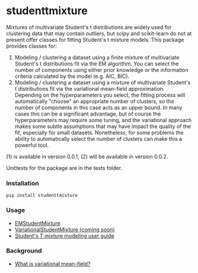 # studenttmixture

Mixtures of multivariate Student's t distributions are widely used for clustering
data that may contain outliers, but scipy and scikit-learn do not at present
offer classes for fitting Student's t mixture models. This package provides classes
for:

1) Modeling / clustering a dataset using a finite mixture of multivariate Student's
t distributions fit via the EM algorithm. You can select the number of components
using either prior knowledge or the information criteria calculated by the model
(e.g. AIC, BIC).
2) Modeling / clustering a dataset using a mixture of multivariate Student's 
t distributions fit via the variational mean-field approximation. Depending on the
hyperparameters you select, the fitting process will automatically "choose" an 
appropriate number of clusters, so the number of components in this case acts
as an upper bound. In many cases this can be a significant advantage, but of course
the hyperparameters may require some tuning, and the variational approach makes
some subtle assumptions that may have impact the quality of the fit, especially for
small datasets. Nonetheless, for some problems the ability to automatically select the
number of clusters can make this a powerful tool.

(1) is available in version 0.0.1, (2) will be available in version 0.0.2.

Unittests for the package are in the tests folder.

### Installation

    pip install studenttmixture

### Usage

- [EMStudentMixture](https://github.com/jlparkI/mix_T/blob/main/Documentation/Finite_Mixture_Docs.md)<br>
- [VariationalStudentMixture (coming soon)](https://github.com/jlparkI/mix_T/blob/main/Documentation/Variational_Mixture_Docs.md)<br>
- [Student's T mixture modeling user guide](https://github.com/jlparkI/mix_T/blob/main/Documentation/Tutorial.md)<br>


### Background

- [What is variational mean-field?](https://github.com/jlparkI/mix_T/blob/main/Documentation/variational_mean_field.pdf)<br>
